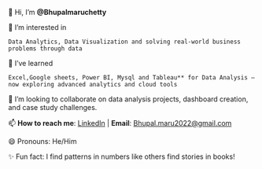 👋 Hi, I’m **@Bhupalmaruchetty** 

👀 I’m interested in 

    Data Analytics, Data Visualization and solving real-world business problems through data
  
🌱  I’ve learned 

    Excel,Google sheets, Power BI, Mysql and Tableau** for Data Analysis — now exploring advanced analytics and cloud tools 
  
💞️ I’m looking to collaborate on data analysis projects, dashboard creation, and case study challenges.
  
📫 **How to reach me**: [LinkedIn](https://www.linkedin.com/in/bhupalmaruchetty) | **Email**: Bhupal.maru2022@gmail.com

😄 Pronouns: He/Him  

✨ Fun fact: I find patterns in numbers like others find stories in books!
